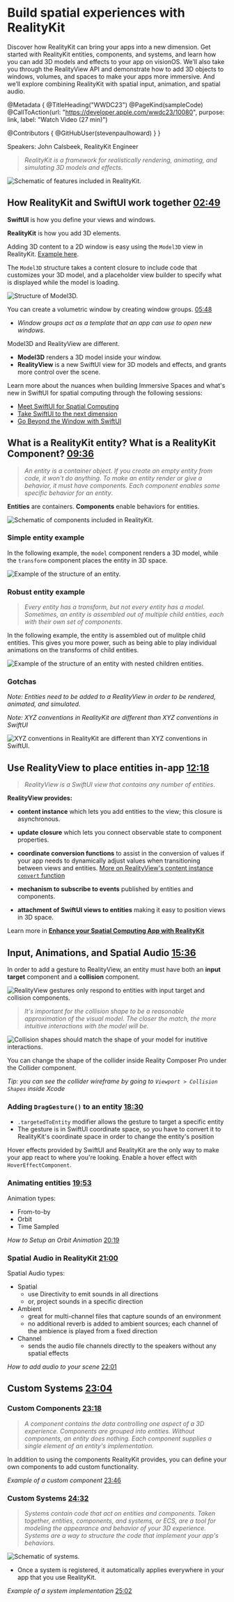 # Build spatial experiences with RealityKit

Discover how RealityKit can bring your apps into a new dimension. Get started with RealityKit entities, components, and systems, and learn how you can add 3D models and effects to your app on visionOS. We’ll also take you through the RealityView API and demonstrate how to add 3D objects to windows, volumes, and spaces to make your apps more immersive. And we’ll explore combining RealityKit with spatial input, animation, and spatial audio.

@Metadata {
   @TitleHeading("WWDC23")
   @PageKind(sampleCode)
   @CallToAction(url: "https://developer.apple.com/wwdc23/10080", purpose: link, label: "Watch Video (27 min)")

   @Contributors {
      @GitHubUser(stevenpaulhoward)
   }
}



Speakers: John Calsbeek, RealityKit Engineer

> _RealityKit is a framework for realistically rendering, animating, and simulating 3D models and effects._

![Schematic of features included in RealityKit.][realitykit-features]

[realitykit-features]: realitykit-features.png

## How RealityKit and SwiftUI work together [02:49](https://developer.apple.com/videos/play/wwdc2023/10080/?time=169)

**SwiftUI** is how you define your views and windows.

**RealityKit** is how you add 3D elements.

Adding 3D content to a 2D window is easy using the `Model3D` view in RealityKit. [Example here](https://developer.apple.com/videos/play/wwdc2023/10080/?time=209).

The `Model3D` structure takes a content closure to include code that customizes your 3D model, and a placeholder view builder to specify what is displayed while the model is loading.

![Structure of Model3D.][model3d-struc]

[model3d-struc]: model3d-struc.png

You can create a volumetric window by creating window groups. [05:48](https://developer.apple.com/videos/play/wwdc2023/10080/?time=348)
- _Window groups act as a template that an app can use to open new windows_.

Model3D and RealityView are different. 
- **Model3D** renders a 3D model inside your window.
- **RealityView** is a new SwiftUI view for 3D models and effects, and grants more control over the scene.

Learn more about the nuances when building Immersive Spaces and what's new in SwiftUI for spatial computing through the following sessions:
- [Meet SwiftUI for Spatial Computing](https://developer.apple.com/videos/play/wwdc2023/10109/)
- [Take SwiftUI to the next dimension](https://developer.apple.com/videos/play/wwdc2023/10113)
- [Go Beyond the Window with SwiftUI](https://developer.apple.com/videos/play/wwdc2023/10111)

## What is a RealityKit entity? What is a RealityKit Component? [09:36](https://developer.apple.com/videos/play/wwdc2023/10080/?time=576)

> _An entity is a container object. If you create an empty entity from code, it won't do anything. To make an entity render or give a behavior, it must have components. Each component enables some specific behavior for an entity_.

**Entities** are containers.
**Components** enable behaviors for entities.

![Schematic of components included in RealityKit.][realitykit-components]

[realitykit-components]: realitykit-components.png

### Simple entity example

In the following example, the `model` component renders a 3D model, while the `transform` component places the entity in 3D space.

![Example of the structure of an entity.][simple-entity]

[simple-entity]: simple-entity.png

### Robust entity example

> _Every entity has a transform, but not every entity has a model. Sometimes, an entity is assembled out of multiple child entities, each with their own set of components_.

In the following example, the entity is assembled out of mulitple child entities. This gives you more power, such as being able to play individual animations on the transforms of child entities. 

![Example of the structure of an entity with nested children entities.][robust-entity]

[robust-entity]: robust-entity.png

### Gotchas

_Note: Entities need to be added to a RealityView in order to be rendered, animated, and simulated_.

_Note: XYZ conventions in RealityKit are different than XYZ conventions in SwiftUI_

![XYZ conventions in RealityKit are different than XYZ conventions in SwiftUI.][coordinate-conventions]

[coordinate-conventions]: coordinate-conventions.png

## Use RealityView to place entities in-app [12:18](https://developer.apple.com/videos/play/wwdc2023/10080/?time=738)

> _RealityView is a SwiftUI view that contains any number of entities_.

**RealityView provides:**

- **content instance** which lets you add entities to the view; this closure is asynchronous.

- **update closure** which lets you connect observable state to component properties.

- **coordinate conversion functions** to assist in the conversion of values if your app needs to dynamically adjust values when transitioning between views and entities. [More on RealityView's content instance `convert` function](https://developer.apple.com/videos/play/wwdc2023/10080/?time=865) 

- **mechanism to subscribe to events** published by entities and components.

- **attachment of SwiftUI views to entities** making it easy to position views in 3D space.

Learn more in [**Enhance your Spatial Computing App with RealityKit**](https://developer.apple.com/videos/play/wwdc2023/10081)

## Input, Animations, and Spatial Audio [15:36](https://developer.apple.com/videos/play/wwdc2023/10080/?time=936)

In order to add a gesture to RealityView, an entity must have both an **input target** component and a **collision** component.

![RealityView gestures only respond to entities with input target and collision components.][realityview-gestures]

[realityview-gestures]: realityview-gestures.png

> _It's important for the collision shape to be a reasonable approximation of the visual model. The closer the match, the more intuitive interactions with the model will be._

![Collision shapes should match the shape of your model for inutitive interactions.][collision-shapes]

[collision-shapes]: collision-shapes.png

You can change the shape of the collider inside Reality Composer Pro under the Collider component.

_Tip: you can see the collider wireframe by going to `Viewport > Collision Shapes` inside Xcode_

### Adding `DragGesture()` to an entity [18:30](https://developer.apple.com/videos/play/wwdc2023/10080/?time=1110)

- `.targetedToEntity` modifier allows the gesture to target a specific entity
- The gesture is in SwiftUI coordinate space, so you have to convert it to RealityKit's coordinate space in order to change the entity's position

Hover effects provided by SwiftUI and RealityKit are the only way to make your app react to where you're looking. Enable a hover effect with `HoverEffectComponent`.

### Animating entities [19:53](https://developer.apple.com/videos/play/wwdc2023/10080/?time=1193)

Animation types:
- From-to-by
- Orbit
- Time Sampled

_How to Setup an Orbit Animation_ [20:19](https://developer.apple.com/videos/play/wwdc2023/10080/?time=1219)

### Spatial Audio in RealityKit [21:00](https://developer.apple.com/videos/play/wwdc2023/10080/?time=1260)

Spatial Audio types:
- Spatial
    - use Directivity to emit sounds in all directions
    - or, project sounds in a specific direction
- Ambient
    - great for multi-channel files that capture sounds of an environment
    - no additional reverb is added to ambient sources; each channel of the ambience is played from a fixed direction
- Channel
    - sends the audio file channels directly to the speakers without any spatial effects

_How to add audio to your scene_ [22:01](https://developer.apple.com/videos/play/wwdc2023/10080/?time=1321)

## Custom Systems [23:04](https://developer.apple.com/videos/play/wwdc2023/10080/?time=1384)

### Custom Components [23:18](https://developer.apple.com/videos/play/wwdc2023/10080/?time=1398)
> _A component contains the data controlling one aspect of a 3D experience. Components are grouped into entities. Without components, an entity does nothing. Each component supplies a single element of an entity's implementation._

In addition to using the components RealityKit provides, you can define your own components to add custom functionality.

_Example of a custom component_ [23:46](https://developer.apple.com/videos/play/wwdc2023/10080/?time=1426)

### Custom Systems [24:32](https://developer.apple.com/videos/play/wwdc2023/10080/?time=1472)

> _Systems contain code that act on entities and components. Taken together, entities, components, and systems, or ECS, are a tool for modeling the appearance and behavior of your 3D experience. Systems are a way to structure the code that implement your app's behaviors._

![Schematic of systems.][systems]

[systems]: systems.png

- Once a system is registered, it automatically applies everywhere in your app that you use RealityKit.

_Example of a system implementation_ [25:02](https://developer.apple.com/videos/play/wwdc2023/10080/?time=1502)
